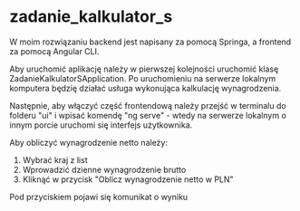 # zadanie_kalkulator_s
W moim rozwiązaniu backend jest napisany za pomocą Springa, a frontend za pomocą Angular CLI.

Aby uruchomić aplikację należy w pierwszej kolejności uruchomić klasę ZadanieKalkulatorSApplication. Po uruchomieniu na serwerze lokalnym komputera będzię działać usługa wykonująca kalkulację wynagrodzenia.

Następnie, aby włączyć część frontendową należy przejść w terminalu do folderu "ui" i wpisać komendę "ng serve" - wtedy na serwerze lokalnym o innym porcie uruchomi się interfejs użytkownika.

Aby obliczyć wynagrodzenie netto należy:
1) Wybrać kraj z list
2) Wprowadzić dzienne wynagrodzenie brutto
3) Kliknąć w przycisk "Oblicz wynagrodzenie netto w PLN"

Pod przyciskiem pojawi się komunikat o wyniku

